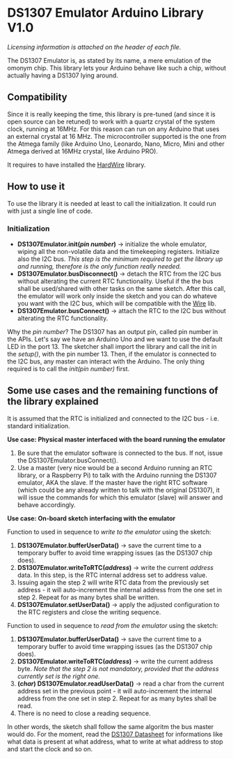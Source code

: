 # DS1307 Emulator Arduino Library V1.0
*Licensing information is attached on the header of each file.*

The DS1307 Emulator is, as stated by its name, a mere emulation of the omonym chip. This library lets your Arduino behave like such a chip, without actually having a DS1307 lying around. 

## Compatibility
Since it is really keeping the time, this library is pre-tuned (and since it is open source can be retuned) to work with a quartz crystal of the system clock, running at 16MHz. For this reason can run on any Arduino that uses an external crystal at 16 MHz. The microcontroller supported is the one from the Atmega family (like Arduino Uno, Leonardo, Nano, Micro, Mini and other Atmega derived at 16MHz crystal, like Arduino PRO).

It requires to have installed the [HardWire](http://www.arduinolibraries.info/libraries/hard-wire) library.

## How to use it
To use the library it is needed at least to call the initialization. It could run with just a single line of code.

### Initialization

  - **DS1307Emulator.init(*pin number*)** -> initialize the whole emulator, wiping all the non-volatile data and the timekeeping registers. Initialize also the I2C bus. *This step is the minimum required to get the library up and running, therefore is the only function really needed.*
  - **DS1307Emulator.busDisconnect()** -> detach the RTC from the I2C bus without alterating the current RTC functionality. Useful if the the bus shall be used/shared with other tasks on the same sketch. After this call, the emulator will work only inside the sketch and you can do whateve you want with the I2C bus, which will be compatible with the [Wire](https://www.arduino.cc/en/Reference/Wire) lib.
  - **DS1307Emulator.busConnect()** -> attach the RTC to the I2C bus without alterating the RTC functionality.
  
Why the *pin number*? The DS1307 has an output pin, called pin number in the APIs. Let's say we have an Arduino Uno and we want to use the default LED in the port 13. The sketcher shall import the library and call the init in the *setup()*, with the pin number 13. Then, if the emulator is connected to the I2C bus, any master can interact with the Arduino. The only thing required is to call the *init(pin number)* first.

## Some use cases and the remaining functions of the library explained

It is assumed that the RTC is initialized and connected to the I2C bus - i.e. standard initialization.

**Use case: Physical master interfaced with the board running the emulator**

  1. Be sure that the emulator software is connected to the bus. If not, issue the DS1307Emulator.busConnect().
  2. Use a master (very nice would be a second Arduino running an RTC library, or a Raspberry Pi) to talk with the Arduino running the DS1307 emulator, AKA the slave. If the master have the right RTC software (which could be any already written to talk with the original DS1307), it will issue the commands for which this emulator (slave) will answer and behave accordingly.
  
**Use case: On-board sketch interfacing with the emulator**

Function to used in sequence to *write to the emulator* using the sketch:

  1. **DS1307Emulator.bufferUserData()** -> save the current time to a temporary buffer to avoid time wrapping issues (as the DS1307 chip does).
  2. **DS1307Emulator.writeToRTC(*address*)** -> write the current *address* data. In this step, is the RTC internal address set to address value. 
  3. Issuing again the step 2 will write RTC data from the previously set address - it will auto-increment the internal address from the one set in step 2. Repeat for as many bytes shall be written.
  4. **DS1307Emulator.setUserData()** -> apply the adjusted configuration to the RTC registers and close the writing sequence.
 
Function to used in sequence to *read from the emulator* using the sketch:

  1. **DS1307Emulator.bufferUserData()** -> save the current time to a temporary     buffer to avoid time wrapping issues (as the DS1307 chip does).
  2. **DS1307Emulator.writeToRTC(*address*)** -> write the current address byte. *Note that the step 2 is not mandatory, provided that the address currently set is the right one.*
  3. **(*char*) DS1307Emulator.readUserData()** -> read a char from the current address set in the previous point - it will auto-increment the internal address from the one set in step 2. Repeat for as many bytes shall be read.
  4. There is no need to close a reading sequence.

In other words, the sketch shall follow the same algoritm the bus master would do. For the moment, read the [DS1307 Datasheet](https://datasheets.maximintegrated.com/en/ds/DS1307.pdf) for informations like what data is present at what address, what to write at what address to stop and start the clock and so on.

  
